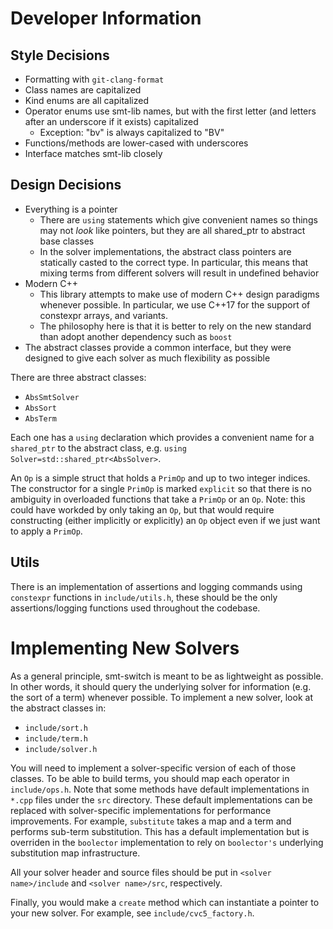 # Developer Information

## Style Decisions

* Formatting with `git-clang-format`
* Class names are capitalized
* Kind enums are all capitalized
* Operator enums use smt-lib names, but with the first letter (and letters after an underscore if it exists) capitalized
  * Exception: "bv" is always capitalized to "BV"
* Functions/methods are lower-cased with underscores
* Interface matches smt-lib closely

## Design Decisions

* Everything is a pointer
  * There are `using` statements which give convenient names so things may not *look* like pointers, but they are all shared_ptr to abstract base classes
  * In the solver implementations, the abstract class pointers are statically casted to the correct type. In particular, this means that mixing terms from different solvers will result in undefined behavior
* Modern C++
  * This library attempts to make use of modern C++ design paradigms whenever possible. In particular, we use C++17 for the support of constexpr arrays, and variants. 
  * The philosophy here is that it is better to rely on the new standard than adopt another dependency such as `boost`
* The abstract classes provide a common interface, but they were designed to give each solver as much flexibility as possible

There are three abstract classes:
* `AbsSmtSolver`
* `AbsSort`
* `AbsTerm`

Each one has a `using` declaration which provides a convenient name for a `shared_ptr` to the abstract class, e.g. `using Solver=std::shared_ptr<AbsSolver>`.


An `Op` is a simple struct that holds a `PrimOp` and up to two integer indices. The constructor for a single `PrimOp` is marked `explicit` so that there is no ambiguity in overloaded functions that take a `PrimOp` or an `Op`. Note: this could have workded by only taking an `Op`, but that would require constructing (either implicitly or explicitly) an `Op` object even if we just want to apply a `PrimOp`.

## Utils

There is an implementation of assertions and logging commands using `constexpr` functions in `include/utils.h`, these should be the only assertions/logging functions used throughout the codebase.


# Implementing New Solvers
As a general principle, smt-switch is meant to be as lightweight as possible. In other words, it should query the underlying solver for information (e.g. the sort of a term) whenever possible. To implement a new solver, look at the abstract classes in:
* `include/sort.h`
* `include/term.h`
* `include/solver.h`

You will need to implement a solver-specific version of each of those classes. To be able to build terms, you should map each operator in `include/ops.h`. Note that some methods have default implementations in `*.cpp` files under the `src` directory. These default implementations can be replaced with solver-specific implementations for performance improvements. For example, `substitute` takes a map and a term and performs sub-term substitution. This has a default implementation but is overriden in the `boolector` implementation to rely on `boolector's` underlying substitution map infrastructure.

All your solver header and source files should be put in `<solver name>/include` and `<solver name>/src`, respectively.

Finally, you would make a `create` method which can instantiate a pointer to your new solver. For example, see `include/cvc5_factory.h`.
